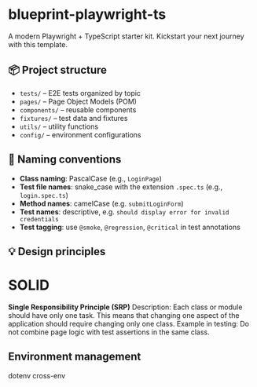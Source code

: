 # blueprint-playwright-ts

A modern Playwright + TypeScript starter kit. Kickstart your next journey with this template.

## 📦 Project structure

- `tests/` – E2E tests organized by topic
- `pages/` – Page Object Models (POM)
- `components/` – reusable components
- `fixtures/` – test data and fixtures
- `utils/` – utility functions
- `config/` – environment configurations

## 🧱 Naming conventions

- **Class naming**: PascalCase (e.g., `LoginPage`)
- **Test file names**: snake_case with the extension `.spec.ts` (e.g., `login.spec.ts`)
- **Method names**: camelCase (e.g. `submitLoginForm`)
- **Test names**: descriptive, e.g. `should display error for invalid credentials`
- **Test tagging**: use `@smoke`, `@regression`, `@critical` in test annotations

## 💡 Design principles

# SOLID

**Single Responsibility Principle (SRP)**
Description:
Each class or module should have only one task. This means that changing one aspect of the application should require changing only one class.
Example in testing:
Do not combine page logic with test assertions in the same class.

## Environment management

dotenv
cross-env
